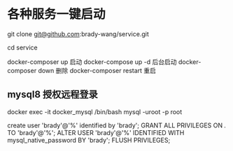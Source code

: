 # 各种服务一键启动

git clone git@github.com:brady-wang/service.git 

cd service  

docker-composer up 启动 
docker-compose up -d 后台启动
docker-composer down 删除
docker-composer restart 重启


## mysql8 授权远程登录 

docker exec -it docker_mysql /bin/bash
mysql -uroot -p
root


create user 'brady'@'%' identified by 'brady';
GRANT ALL PRIVILEGES ON *.* TO 'brady'@'%';
ALTER USER 'brady'@'%' IDENTIFIED WITH mysql_native_password BY 'brady';
FLUSH PRIVILEGES;
